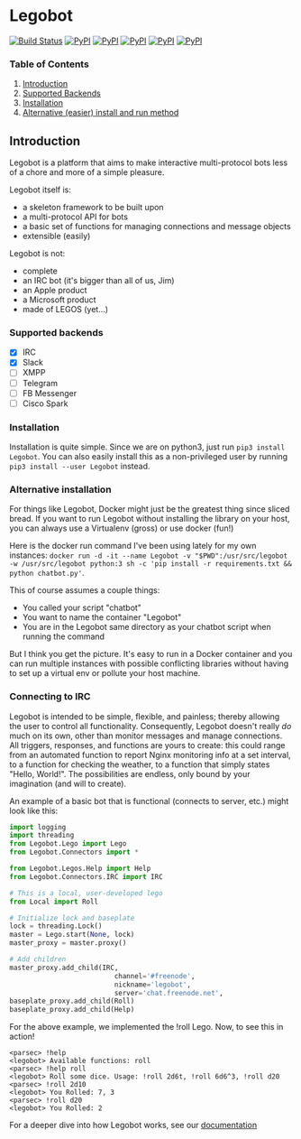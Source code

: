 # Legobot

[![Build Status](https://travis-ci.org/bbriggs/Legobot.svg?branch=master)](https://travis-ci.org/bbriggs/Legobot)
[![PyPI](https://img.shields.io/pypi/pyversions/Legobot.svg)](https://pypi.python.org/pypi/Legobot/)
[![PyPI](https://img.shields.io/pypi/l/Legobot.svg)](https://pypi.python.org/pypi/Legobot/)
[![PyPI](https://img.shields.io/pypi/v/Legobot.svg)](https://pypi.python.org/pypi/Legobot/)
[![PyPI](https://img.shields.io/pypi/status/Legobot.svg)](https://pypi.python.org/pypi/Legobot/)
[![PyPI](https://img.shields.io/pypi/wheel/Legobot.svg)](https://pypi.python.org/pypi/Legobot/)

### Table of Contents

1. [Introduction](#introduction)
1. [Supported Backends](#supported-backends)
1. [Installation](#installation)
1. [Alternative (easier) install and run method](#alternative-installation)

## Introduction

Legobot is a platform that aims to make interactive multi-protocol bots less of a chore and more of a simple pleasure. 

Legobot itself is: 
* a skeleton framework to be built upon 
* a multi-protocol API for bots
* a basic set of functions for managing connections and message objects
* extensible (easily)

Legobot is not:
* complete
* an IRC bot (it's bigger than all of us, Jim)
* an Apple product
* a Microsoft product
* made of LEGOS (yet...)


### Supported backends
- [x] IRC
- [x] Slack
- [ ] XMPP
- [ ] Telegram
- [ ] FB Messenger
- [ ] Cisco Spark

### Installation

Installation is quite simple. Since we are on python3, just run `pip3 install Legobot`. You can also easily install this as a non-privileged user by running `pip3 install --user Legobot` instead.

### Alternative installation

For things like Legobot, Docker might just be the greatest thing since sliced bread. If you want to run Legobot without installing the library on your host, you can always use a Virtualenv (gross) or use docker (fun!)

Here is the docker run command I've been using lately for my own instances: `docker run -d -it --name Legobot -v "$PWD":/usr/src/legobot -w /usr/src/legobot python:3 sh -c 'pip install -r requirements.txt && python chatbot.py'`.

This of course assumes a couple things:
 - You called your script "chatbot"
 - You want to name the container "Legobot"
 - You are in the Legobot same directory as your chatbot script when running the command
 
But I think you get the picture. It's easy to run in a Docker container and you can run multiple instances with possible conflicting libraries without having to set up a virtual env or pollute your host machine. 

### Connecting to IRC

Legobot is intended to be simple, flexible, and painless; thereby allowing the user to control all functionality. Consequently, Legobot doesn't really *do* much on its own, other than monitor messages and manage connections. All triggers, responses, and functions are yours to create: this could range from an automated function to report Nginx monitoring info at a set interval, to a function for checking the weather, to a function that simply states "Hello, World!". The possibilities are endless, only bound by your imagination (and will to create). 

An example of a basic bot that is functional (connects to server, etc.) might look like this:

```python
import logging
import threading
from Legobot.Lego import Lego
from Legobot.Connectors import *

from Legobot.Legos.Help import Help
from Legobot.Connectors.IRC import IRC

# This is a local, user-developed lego
from Local import Roll

# Initialize lock and baseplate
lock = threading.Lock()
master = Lego.start(None, lock)
master_proxy = master.proxy()

# Add children
master_proxy.add_child(IRC,
                          channel='#freenode',
                          nickname='legobot',
                          server='chat.freenode.net',
baseplate_proxy.add_child(Roll)
baseplate_proxy.add_child(Help)
```
For the above example, we implemented the !roll Lego. Now, to see this in action!

```
<parsec> !help
<legobot> Available functions: roll
<parsec> !help roll
<legobot> Roll some dice. Usage: !roll 2d6t, !roll 6d6^3, !roll d20
<parsec> !roll 2d10
<legobot> You Rolled: 7, 3
<parsec> !roll d20
<legobot> You Rolled: 2
```

For a deeper dive into how Legobot works, see our [documentation](docs/intro.md)
